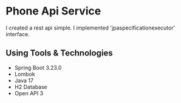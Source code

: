 # Phone Api Service
I created a rest api simple. I implemented 'jpaspecificationexecutor' interface.
## Using Tools & Technologies 
* Spring Boot 3.23.0
* Lombok 
* Java 17
* H2 Database
* Open API 3

